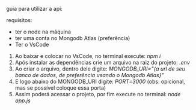 guia para utilizar a api:

requisitos: 
- ter o node na máquina
- ter uma conta no Mongodb Atlas (preferência)
- Ter o VsCode

1. Ao baixar e colocar no VsCode, no terminal execute: *npm i*
2. Após instalar as dependências crie um arquivo na raiz do projeto: *.env*
3. Ao criar o arquivo, dentro dele digite: *MONGODB_URI="{a url de seu banco de dados, de preferência usando o Mongodb Atlas}"*
4. E logo abaixo do MONGODB_URI digite: *PORT=3000* (obs: opicional, mas se possível coloque essa porta)
5. Assim poderá acessar o projeto, por fim execute no terminal: *node app.js*
